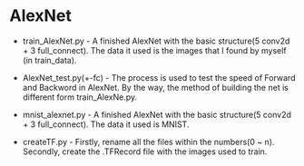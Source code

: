 # AlexNet

- train_AlexNet.py -
A finished AlexNet with the basic structure(5 conv2d + 3 full_connect).
The data it used is the images that I found by myself (in train_data).
 
- AlexNet_test.py(+-fc) -
The process is used to test the speed of Forward and Backword in AlexNet. 
By the way, the method of building the net is different form train_AlexNe.py.
  
- mnist_alexnet.py -
A finished AlexNet with the basic structure(5 conv2d + 3 full_connect).
The data it used is MNIST.
  
- createTF.py -
Firstly, rename all the files within the numbers(0 ~ n).
Secondly, create the .TFRecord file with the images used to train.
